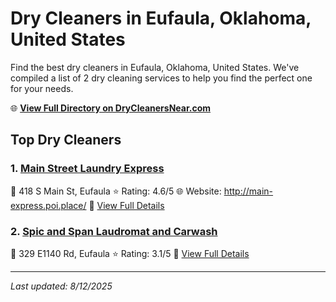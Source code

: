# Dry Cleaners in Eufaula, Oklahoma, United States

Find the best dry cleaners in Eufaula, Oklahoma, United States. We've compiled a list of 2 dry cleaning services to help you find the perfect one for your needs.

🌐 **[View Full Directory on DryCleanersNear.com](https://drycleanersnear.com/city/US/Oklahoma/Eufaula)**

## Top Dry Cleaners

### 1. [Main Street Laundry Express](https://drycleanersnear.com/dryCleaner/687464a4fe965d416471ede4/main-street-laundry-express)
📍 418 S Main St, Eufaula
⭐ Rating: 4.6/5
🌐 Website: http://main-express.poi.place/
🔗 [View Full Details](https://drycleanersnear.com/dryCleaner/687464a4fe965d416471ede4/main-street-laundry-express)

### 2. [Spic and Span Laudromat and Carwash](https://drycleanersnear.com/dryCleaner/687464a5fe965d416471ee04/spic-and-span-laudromat-and-carwash)
📍 329 E1140 Rd, Eufaula
⭐ Rating: 3.1/5
🔗 [View Full Details](https://drycleanersnear.com/dryCleaner/687464a5fe965d416471ee04/spic-and-span-laudromat-and-carwash)


---

*Last updated: 8/12/2025*
